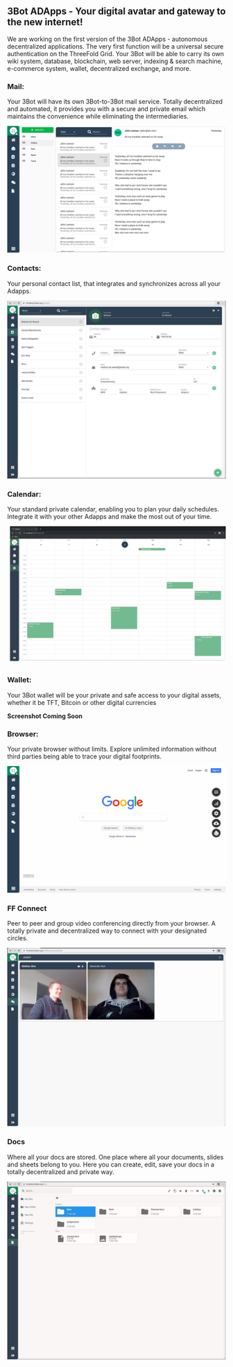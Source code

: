 ## 3Bot ADApps - Your digital avatar and gateway to the new internet!

We are working on the first version of the 3Bot ADApps - autonomous decentralized applications. The very first function will be a universal secure authentication on the ThreeFold Grid. Your 3Bot will be able to carry its own wiki system, database, blockchain, web server, indexing & search machine, e-commerce system, wallet, decentralized exchange, and more. 

### Mail:

Your 3Bot will have its own 3Bot-to-3Bot mail service. Totally decentralized and automated, it provides you with a secure and private email which maintains the convenience while eliminating the intermediaries. 

![image alt text](./img/3bot_mail.png)

### Contacts: 

Your personal contact list, that integrates and synchronizes across all your Adapps. 

![image alt text](./img/3bot_contacts.jpg)

### Calendar:

Your standard private calendar, enabling you to plan your daily schedules. Integrate it with your other Adapps and make the most out of your time. 

![image alt text](./img/3bot_calendar.jpg)

### Wallet:

Your 3Bot wallet will be your private and safe access to your digital assets, whether it be TFT, Bitcoin or other digital currencies 

**Screenshot Coming Soon**

### Browser: 

Your private browser without limits. Explore unlimited information without third parties being able to trace your digital footprints. 

![image alt text](./img/3bot_browser.png)

### FF Connect 

Peer to peer and group video conferencing directly from your browser. A totally private and decentralized way to connect with your designated circles. 

![image alt text](./img/3bot_freeflowconnect.jpg)

### Docs 

Where all your docs are stored. One place where all your documents, slides and sheets belong to you. Here you can create, edit, save your docs in a totally decentralized and private way. 

![image alt text](./img/3bot_docs.jpg)